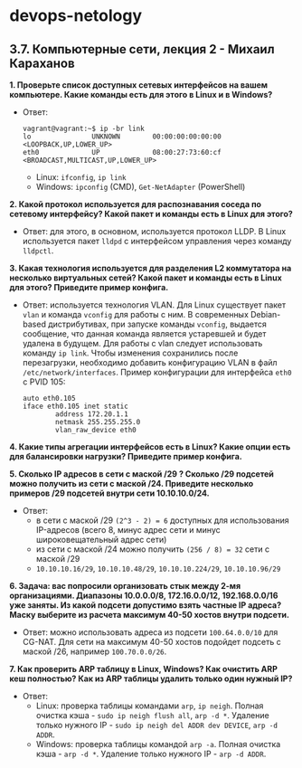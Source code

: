 # devops-netology

## 3.7. Компьютерные сети, лекция 2 - Михаил Караханов


**1. Проверьте список доступных сетевых интерфейсов на вашем компьютере. Какие команды есть для этого в Linux и в Windows?**
- Ответ:
  ```
  vagrant@vagrant:~$ ip -br link
  lo               UNKNOWN        00:00:00:00:00:00 <LOOPBACK,UP,LOWER_UP> 
  eth0             UP             08:00:27:73:60:cf <BROADCAST,MULTICAST,UP,LOWER_UP> 
  ```
  - Linux: `ifconfig`, `ip link`
  - Windows: `ipconfig` (CMD), `Get-NetAdapter` (PowerShell)

**2. Какой протокол используется для распознавания соседа по сетевому интерфейсу? Какой пакет и команды есть в Linux для этого?**
- Ответ: для этого, в основном, используется протокол LLDP. В Linux используется пакет `lldpd` с интерфейсом управления через команду `lldpctl`.

**3. Какая технология используется для разделения L2 коммутатора на несколько виртуальных сетей? Какой пакет и команды есть в Linux для этого? Приведите пример конфига.**
- Ответ: используется технология VLAN. Для Linux существует пакет `vlan` и команда `vconfig` для работы с ним. В современных Debian-based дистрибутивах, при запуске команды `vconfig`, выдается сообщение, что данная команда является устаревшей и будет удалена в будущем. Для работы с vlan следует использовать команду `ip link`. Чтобы изменения сохранились после перезагрузки, необходимо добавить конфигурацию VLAN в файл `/etc/network/interfaces`. Пример конфигурации для интерфейса `eth0` с PVID 105:
  ```
  auto eth0.105
  iface eth0.105 inet static
          address 172.20.1.1
          netmask 255.255.255.0
          vlan_raw_device eth0
  ```

**4. Какие типы агрегации интерфейсов есть в Linux? Какие опции есть для балансировки нагрузки? Приведите пример конфига.**

**5. Сколько IP адресов в сети с маской /29 ? Сколько /29 подсетей можно получить из сети с маской /24. Приведите несколько примеров /29 подсетей внутри сети 10.10.10.0/24.**
- Ответ:
  - в сети с маской /29 `(2^3 - 2) = 6` доступных для использования IP-адресов (всего 8, минус адрес сети и минус широковещательный адрес сети)
  - из сети с маской /24 можно получить `(256 / 8) = 32` сети с маской /29
  - `10.10.10.16/29`, `10.10.10.48/29`, `10.10.10.224/29`, `10.10.10.96/29`

**6. Задача: вас попросили организовать стык между 2-мя организациями. Диапазоны 10.0.0.0/8, 172.16.0.0/12, 192.168.0.0/16 уже заняты. Из какой подсети допустимо взять частные IP адреса? Маску выберите из расчета максимум 40-50 хостов внутри подсети.**
- Ответ: можно использовать адреса из подсети `100.64.0.0/10` для CG-NAT. Для сети на максимум 40-50 хостов подойдет подсеть с маской /26, например `100.70.0.0/26`.

**7. Как проверить ARP таблицу в Linux, Windows? Как очистить ARP кеш полностью? Как из ARP таблицы удалить только один нужный IP?**
- Ответ:
  - Linux: проверка таблицы командами `arp`, `ip neigh`. Полная очистка кэша - `sudo ip neigh flush all`, `arp -d *`. Удаление только нужного IP - `sudo ip neigh del ADDR dev DEVICE`, `arp -d ADDR`.
  - Windows: проверка таблицы командой `arp -a`. Полная очистка кэша - `arp -d *`. Удаление только нужного IP - `arp -d ADDR`.